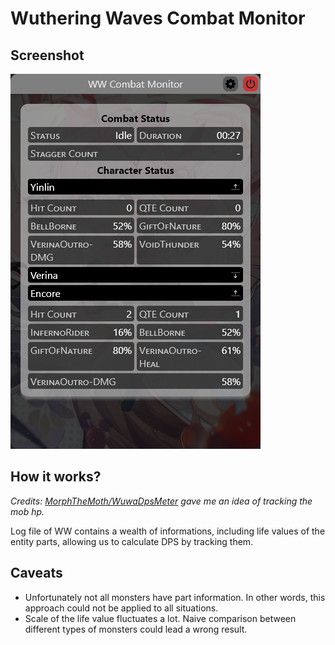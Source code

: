 # Wuthering Waves Combat Monitor

## Screenshot

![Example screenshot](./example.png)

## How it works?

_Credits: [MorphTheMoth/WuwaDpsMeter](https://github.com/MorphTheMoth/WuwaDpsMeter) gave me an idea of tracking the mob hp._

Log file of WW contains a wealth of informations, including life values of the entity parts, allowing us to calculate DPS by tracking them.

## Caveats

- Unfortunately not all monsters have part information. In other words, this approach could not be applied to all situations.
- Scale of the life value fluctuates a lot. Naive comparison between different types of monsters could lead a wrong result.
